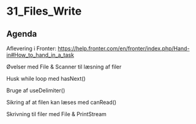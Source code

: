 # 31_Files_Write

## Agenda
Aflevering i Fronter: https://help.fronter.com/en/fronter/index.php/Hand-in#How_to_hand_in_a_task

Øvelser med File & Scanner til læsning af filer

Husk while loop med hasNext()

Bruge af useDelimiter()

Sikring af at filen kan læses med canRead()

Skrivning til filer med File & PrintStream
